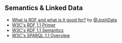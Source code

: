 Semantics & Linked Data
-----------------------

* [What is RDF and what is it good for?](https://github.com/JoshData/rdfabout/blob/gh-pages/intro-to-rdf.md)
  by [@JoshData](https://github.com/JoshData)
* [W3C's RDF 1.1 Primer](http://www.w3.org/TR/rdf11-primer/)
* [W3C's RDF 1.1 Semantics](http://www.w3.org/TR/rdf11-mt/)
* [W3C's SPARQL 1.1 Overview](http://www.w3.org/TR/sparql11-overview/)
